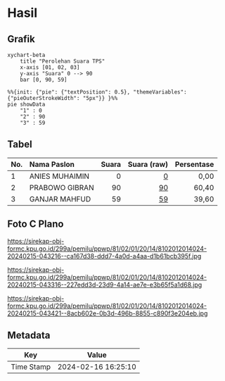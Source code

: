 # Hasil

## Grafik

```mermaid
xychart-beta
    title "Perolehan Suara TPS"
    x-axis [01, 02, 03]
    y-axis "Suara" 0 --> 90
    bar [0, 90, 59]
```

```mermaid
%%{init: {"pie": {"textPosition": 0.5}, "themeVariables": {"pieOuterStrokeWidth": "5px"}} }%%
pie showData
    "1" : 0
    "2" : 90
    "3" : 59
```

## Tabel

| No. | Nama Paslon    | Suara | Suara (raw) | Persentase |
|:--- |:-------------- | -----:| -----------:| ----------:|
| 1   | ANIES MUHAIMIN | 0     | [0][p-1]    | 0,00       |
| 2   | PRABOWO GIBRAN | 90    | [90][p-2]   | 60,40      |
| 3   | GANJAR MAHFUD  | 59    | [59][p-3]   | 39,60      |


[p-1]: https://github.com/gigit-pemilu/pemilu-2024-81-maluku/blob/main/pilpres/hitung-suara/sub/81-maluku/sub/02-maluku-tenggara/sub/01-kei-kecil/sub/2014-langgur/sub/024-tps/sub/paslon-1.txt
[p-2]: https://github.com/gigit-pemilu/pemilu-2024-81-maluku/blob/main/pilpres/hitung-suara/sub/81-maluku/sub/02-maluku-tenggara/sub/01-kei-kecil/sub/2014-langgur/sub/024-tps/sub/paslon-2.txt
[p-3]: https://github.com/gigit-pemilu/pemilu-2024-81-maluku/blob/main/pilpres/hitung-suara/sub/81-maluku/sub/02-maluku-tenggara/sub/01-kei-kecil/sub/2014-langgur/sub/024-tps/sub/paslon-3.txt

## Foto C Plano

https://sirekap-obj-formc.kpu.go.id/299a/pemilu/ppwp/81/02/01/20/14/8102012014024-20240215-043216--ca167d38-ddd7-4a0d-a4aa-d1b61bcb395f.jpg

https://sirekap-obj-formc.kpu.go.id/299a/pemilu/ppwp/81/02/01/20/14/8102012014024-20240215-043316--227edd3d-23d9-4a14-ae7e-e3b65f5a1d68.jpg

https://sirekap-obj-formc.kpu.go.id/299a/pemilu/ppwp/81/02/01/20/14/8102012014024-20240215-043421--8acb602e-0b3d-496b-8855-c890f3e204eb.jpg


## Metadata

| Key        | Value               |
| ---------- | ------------------- |
| Time Stamp | 2024-02-16 16:25:10 |



